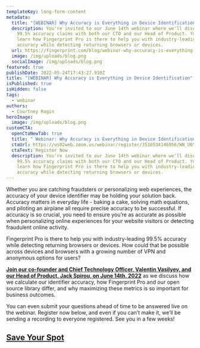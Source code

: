 ```yaml
---
templateKey: long-form-content
metadata:
  title: "[WEBINAR] Why Accuracy is Everything in Device Identification"
  description: You're invited to our June 14th webinar where we'll discuss our
    99.5% accuracy claims with both our CTO and our Head of Product. You'll
    learn how Fingerprint Pro is there to help you with industry-leading 99.5%
    accuracy while detecting returning browsers or devices.
  url: https://fingerprint.com/blog/webinar-why-accuracy-is-everything-in-device-identification
  image: /img/uploads/blog.png
  socialImage: /img/uploads/blog.png
featured: true
publishDate: 2022-05-24T17:43:27.910Z
title: "[WEBINAR] Why Accuracy is Everything in Device Identification"
isPublished: true
isHidden: false
tags:
  - webinar
authors:
  - Courtney Rogin
heroImage:
  image: /img/uploads/blog.png
customCTA:
  openCtaNewTab: true
  title: " Webinar: Why Accuracy is Everything in Device Identification"
  ctaUrl: https://us02web.zoom.us/webinar/register/3516534146956/WN_U6YpojzqR7Kugf5e-m5NiA
  ctaText: Register Now
  description: You're invited to our June 14th webinar where we'll discuss our
    99.5% accuracy claims with both our CTO and our Head of Product. You'll
    learn how Fingerprint Pro is there to help you with industry-leading 99.5%
    accuracy while detecting returning browsers or devices.
---
```

Whether you are catching fraudsters or personalizing web experiences, the accuracy of your device identifier may be holding your solution back. Accuracy matters in everyday life - baking a cake, solving math equations, and piloting an airplane all require precise accuracy to be successful. If accuracy is so crucial, you need to ensure you’re as accurate as possible when personalizing online experiences for your website visitors or detecting fraudulent online activity.   

Fingerprint Pro is there to help you with industry-leading 99.5% accuracy while detecting returning browsers or devices. How could that be possible across devices and browsers with a growing number of VPN and anonymous options for users? 

**[Join our co-founder and Chief Technology Officer, Valentin Vasilyev, and our Head of Product, Jack Spirou, on June 14th, 2022](https://us02web.zoom.us/webinar/register/5216534146884/WN_U6YpojzqR7Kugf5e-m5NiA)** as we discuss how we calculate our identifier accuracy, how Fingerprint Pro and our open source library differ, and why maximizing these metrics is so important for business outcomes. 

You can even submit your questions ahead of time to be answered live on the webinar. Register now below, and even if you can’t make it, we’ll be sending a recording to everyone registered. See you in a few weeks!

## [Save Your Spot](https://us02web.zoom.us/webinar/register/5216534146884/WN_U6YpojzqR7Kugf5e-m5NiA)
